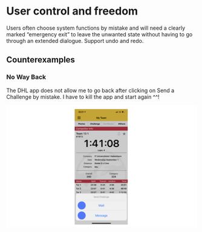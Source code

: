 # User control and freedom

Users often choose system functions by mistake and will need a clearly marked “emergency exit” to leave the unwanted state without having to go through an extended dialogue. Support undo and redo.

## Counterexamples

### No Way Back

The DHL app does not allow me to go back after clicking on Send a Challenge by mistake. I have to kill the app and start again ^^!

![](images/dhl-lack-of-control.png)